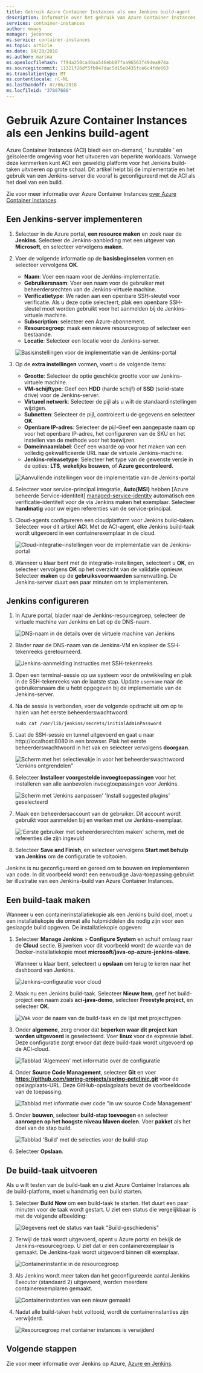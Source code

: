 ```yaml
---
title: Gebruik Azure Container Instances als een Jenkins build-agent
description: Informatie over het gebruik van Azure Container Instances, zoals een Jenkins-build agent.
services: container-instances
author: mmacy
manager: jeconnoc
ms.service: container-instances
ms.topic: article
ms.date: 04/20/2018
ms.author: marsma
ms.openlocfilehash: ff94a250ca40aa546ebb07faa96563f49dea974a
ms.sourcegitcommit: 11321f26df5fb047dac5d15e0435fce6c4fde663
ms.translationtype: MT
ms.contentlocale: nl-NL
ms.lasthandoff: 07/06/2018
ms.locfileid: "37887688"
---
```

# <a name="use-azure-container-instances-as-a-jenkins-build-agent"></a>Gebruik Azure Container Instances als een Jenkins build-agent

Azure Container Instances (ACI) biedt een on-demand, ' burstable ' en geïsoleerde omgeving voor het uitvoeren van beperkte workloads. Vanwege deze kenmerken kunt ACI een geweldig platform voor het Jenkins build-taken uitvoeren op grote schaal. Dit artikel helpt bij de implementatie en het gebruik van een Jenkins-server die vooraf is geconfigureerd met de ACI als het doel van een build.

Zie voor meer informatie over Azure Container Instances [over Azure Container Instances][about-aci].

## <a name="deploy-a-jenkins-server"></a>Een Jenkins-server implementeren

1. Selecteer in de Azure portal, **een resource maken** en zoek naar de **Jenkins**. Selecteer de Jenkins-aanbieding met een uitgever van **Microsoft**, en selecteer vervolgens **maken**.

2. Voer de volgende informatie op de **basisbeginselen** vormen en selecteer vervolgens **OK**.

   - **Naam**: Voer een naam voor de Jenkins-implementatie.
   - **Gebruikersnaam**: Voer een naam voor de gebruiker met beheerdersrechten van de Jenkins-virtuele machine.
   - **Verificatietype**: We raden aan een openbare SSH-sleutel voor verificatie. Als u deze optie selecteert, plak een openbare SSH-sleutel moet worden gebruikt voor het aanmelden bij de Jenkins-virtuele machine.
   - **Subscription**: selecteer een Azure-abonnement.
   - **Resourcegroep**: maak een nieuwe resourcegroep of selecteer een bestaande.
   - **Locatie**: Selecteer een locatie voor de Jenkins-server.

   ![Basisinstellingen voor de implementatie van de Jenkins-portal](./media/container-instances-jenkins/jenkins-portal-01.png)

3. Op de **extra instellingen** vormen, voert u de volgende items:

   - **Grootte**: Selecteer de optie geschikte grootte voor uw Jenkins-virtuele machine.
   - **VM-schijftype**: Geef een **HDD** (harde schijf) of **SSD** (solid-state drive) voor de Jenkins-server.
   - **Virtueel netwerk**: Selecteer de pijl als u wilt de standaardinstellingen wijzigen.
   - **Subnetten**: Selecteer de pijl, controleert u de gegevens en selecteer **OK**.
   - **Openbare IP-adres**: Selecteer de pijl-Geef een aangepaste naam op voor het openbare IP-adres, het configureren van de SKU en het instellen van de methode voor het toewijzen.
   - **Domeinnaamlabel**: Geef een waarde op voor het maken van een volledig gekwalificeerde URL naar de virtuele Jenkins-machine.
   - **Jenkins-releasetype**: Selecteer het type van de gewenste versie in de opties: **LTS**, **wekelijks bouwen**, of **Azure gecontroleerd**.

   ![Aanvullende instellingen voor de implementatie van de Jenkins-portal](./media/container-instances-jenkins/jenkins-portal-02.png)

4. Selecteer voor service-principal integratie, **Auto(MSI)** hebben [Azure beheerde Service-identiteit] [ managed-service-identity] automatisch een verificatie-identiteit voor de via Jenkins maken het exemplaar. Selecteer **handmatig** voor uw eigen referenties van de service-principal.

5. Cloud-agents configureren een cloudplatform voor Jenkins build-taken. Selecteer voor dit artikel **ACI**. Met de ACI-agent, elke Jenkins build-taak wordt uitgevoerd in een containerexemplaar in de cloud.

   ![Cloud-integratie-instellingen voor de implementatie van de Jenkins-portal](./media/container-instances-jenkins/jenkins-portal-03.png)

6. Wanneer u klaar bent met de integratie-instellingen, selecteert u **OK**, en selecteer vervolgens **OK** op het overzicht van de validatie opnieuw. Selecteer **maken** op de **gebruiksvoorwaarden** samenvatting. De Jenkins-server duurt een paar minuten om te implementeren.

## <a name="configure-jenkins"></a>Jenkins configureren

1. In Azure portal, blader naar de Jenkins-resourcegroep, selecteer de virtuele machine van Jenkins en Let op de DNS-naam.

   ![DNS-naam in de details over de virtuele machine van Jenkins](./media/container-instances-jenkins/jenkins-portal-fqdn.png)

2. Blader naar de DNS-naam van de Jenkins-VM en kopieer de SSH-tekenreeks geretourneerd.

   ![Jenkins-aanmelding instructies met SSH-tekenreeks](./media/container-instances-jenkins/jenkins-portal-04.png)

3. Open een terminal-sessie op uw systeem voor de ontwikkeling en plak in de SSH-tekenreeks van de laatste stap. Update `username` naar de gebruikersnaam die u hebt opgegeven bij de implementatie van de Jenkins-server.

4. Na de sessie is verbonden, voer de volgende opdracht uit om op te halen van het eerste beheerderswachtwoord:

   ```
   sudo cat /var/lib/jenkins/secrets/initialAdminPassword
   ```

5. Laat de SSH-sessie en tunnel uitgevoerd en gaat u naar http://localhost:8080 in een browser. Plak het eerste beheerderswachtwoord in het vak en selecteer vervolgens **doorgaan**.

   ![Scherm met het selectievakje in voor het beheerderswachtwoord "Jenkins ontgrendelen"](./media/container-instances-jenkins/jenkins-portal-05.png)

6. Selecteer **Installeer voorgestelde invoegtoepassingen** voor het installeren van alle aanbevolen invoegtoepassingen voor Jenkins.

   ![Scherm met 'Jenkins aanpassen' 'Install suggested plugins' geselecteerd](./media/container-instances-jenkins/jenkins-portal-06.png)

7. Maak een beheerdersaccount van de gebruiker. Dit account wordt gebruikt voor aanmelden bij en werken met uw Jenkins-exemplaar.

   !['Eerste gebruiker met beheerdersrechten maken' scherm, met de referenties die zijn ingevuld](./media/container-instances-jenkins/jenkins-portal-07.png)

8. Selecteer **Save and Finish**, en selecteer vervolgens **Start met behulp van Jenkins** om de configuratie te voltooien.

Jenkins is nu geconfigureerd en gereed om te bouwen en implementeren van code. In dit voorbeeld wordt een eenvoudige Java-toepassing gebruikt ter illustratie van een Jenkins-build van Azure Container Instances.

## <a name="create-a-build-job"></a>Een build-taak maken

Wanneer u een containerinstallatiekopie als een Jenkins build doel, moet u een installatiekopie die omvat alle hulpmiddelen die nodig zijn voor een geslaagde build opgeven. De installatiekopie opgeven:

1. Selecteer **Manage Jenkins** > **Configure System** en schuif omlaag naar de **Cloud** sectie. Bijwerken voor dit voorbeeld wordt de waarde van de Docker-installatiekopie moet **microsoft/java-op-azure-jenkins-slave**.

   Wanneer u klaar bent, selecteert u **opslaan** om terug te keren naar het dashboard van Jenkins.

   ![Jenkins-configuratie voor cloud](./media/container-instances-jenkins/jenkins-aci-image.png)

2. Maak nu een Jenkins build-taak. Selecteer **Nieuw Item**, geef het build-project een naam zoals **aci-java-demo**, selecteer **Freestyle project**, en selecteer **OK**.

   ![Vak voor de naam van de build-taak en de lijst met projecttypen](./media/container-instances-jenkins/jenkins-new-job.png)

3. Onder **algemene**, zorg ervoor dat **beperken waar dit project kan worden uitgevoerd** is geselecteerd. Voer **linux** voor de expressie label. Deze configuratie zorgt ervoor dat deze build-taak wordt uitgevoerd op de ACI-cloud.

   ![Tabblad 'Algemeen' met informatie over de configuratie](./media/container-instances-jenkins/jenkins-job-01.png)

4. Onder **Source Code Management**, selecteer **Git** en voer **https://github.com/spring-projects/spring-petclinic.git** voor de opslagplaats-URL. Deze GitHub-opslagplaats bevat de voorbeeldcode van de toepassing.

   ![Tabblad met informatie over code "in uw source Code Management'](./media/container-instances-jenkins/jenkins-job-02.png)

5. Onder **bouwen**, selecteer **build-stap toevoegen** en selecteer **aanroepen op het hoogste niveau Maven doelen**. Voer **pakket** als het doel van de stap build.

   ![Tabblad 'Build' met de selecties voor de build-stap](./media/container-instances-jenkins/jenkins-job-03.png)

6. Selecteer **Opslaan**.

## <a name="run-the-build-job"></a>De build-taak uitvoeren

Als u wilt testen van de build-taak en u ziet Azure Container Instances als de build-platform, moet u handmatig een build starten.

1. Selecteer **Build Now** om een build-taak te starten. Het duurt een paar minuten voor de taak wordt gestart. U ziet een status die vergelijkbaar is met de volgende afbeelding:

   ![Gegevens met de status van taak "Build-geschiedenis"](./media/container-instances-jenkins/jenkins-job-status.png)

2. Terwijl de taak wordt uitgevoerd, opent u Azure portal en bekijk de Jenkins-resourcegroep. U ziet dat er een containerexemplaar is gemaakt. De Jenkins-taak wordt uitgevoerd binnen dit exemplaar.

   ![Containerinstantie in de resourcegroep](./media/container-instances-jenkins/jenkins-aci.png)

3. Als Jenkins wordt meer taken dan het geconfigureerde aantal Jenkins Executor (standaard 2) uitgevoerd, worden meerdere containerexemplaren gemaakt.

   ![Containerinstanties van een nieuw gemaakt](./media/container-instances-jenkins/jenkins-aci-multi.png)

4. Nadat alle build-taken hebt voltooid, wordt de containerinstanties zijn verwijderd.

   ![Resourcegroep met container instances is verwijderd](./media/container-instances-jenkins/jenkins-aci-none.png)

## <a name="next-steps"></a>Volgende stappen

Zie voor meer informatie over Jenkins op Azure, [Azure en Jenkins][jenkins-azure].

<!-- LINKS - internal -->
[about-aci]: ./container-instances-overview.md
[jenkins-azure]: ../jenkins/overview.md
[managed-service-identity]: ../active-directory/managed-service-identity/overview.md